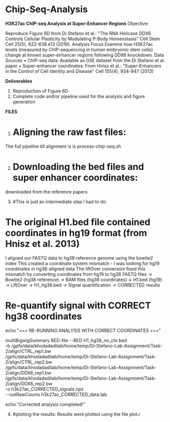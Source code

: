 # Chip-Seq-Analysis

**H3K27ac ChIP-seq Analysis at Super-Enhancer Regions**
Objective:

Reproduce Figure 6D from Di Stefano et al.: "The RNA Helicase DDX6 Controls Cellular Plasticity by Modulating P-Body Homeostasis" Cell Stem Cell 25(5), 622-638.e13 (2019).
Analysis Focus
Examine how H3K27ac levels (measured by ChIP-sequencing in human embryonic stem cells) change at known super-enhancer regions following DDX6 knockdown.
Data Sources
• ChIP-seq data: Available as GSE dataset from the Di Stefano et al. paper
• Super-enhancer coordinates: From Hnisz et al.: "Super-Enhancers in the Control of Cell Identity and Disease" Cell 155(4), 934-947 (2013)

**Deliverables**

1. Reproduction of Figure 6D
2. Complete code and/or pipeline used for the analysis and figure generation

**FILES**
1. # Aligning the raw fast files:
The full pipeline till alignment is is process-chip-seq.sh

2. # Downloading the bed files and super enhancer coordinates:
downloaded from the reference papers

3. #This is just an intermediate step I had to do:
# The original H1.bed file contained coordinates in hg19 format (from Hnisz et al. 2013)
I aligned our FASTQ data to hg38 reference genome using the bowtie2 index
This created a coordinate system mismatch - I was looking for hg19 coordinates in hg38-aligned data
The liftOver conversion fixed this mismatch by converting coordinates from hg19 to hg38
FASTQ files → Bowtie2 (hg38 reference) → BAM files (hg38 coordinates)
                                              ↓
H1.bed (hg19) → LiftOver → H1_hg38.bed → Signal quantification → CORRECTED results

# Re-quantify signal with CORRECT hg38 coordinates
echo "=== RE-RUNNING ANALYSIS WITH CORRECT COORDINATES ==="

multiBigwigSummary BED-file --BED H1_hg38_no_chr.bed \
    -b /gpfs/data/khodadadilab/home/temp/Di-Stefano-Lab-Assignment/Task-2/align/CTRL_rep1.bw \
       /gpfs/data/khodadadilab/home/temp/Di-Stefano-Lab-Assignment/Task-2/align/CTRL_rep2.bw \
       /gpfs/data/khodadadilab/home/temp/Di-Stefano-Lab-Assignment/Task-2/align/DDX6_rep1.bw \
       /gpfs/data/khodadadilab/home/temp/Di-Stefano-Lab-Assignment/Task-2/align/DDX6_rep2.bw \
    -o h3k27ac_CORRECTED_signals.npz \
    --outRawCounts h3k27ac_CORRECTED_data.tab

echo "Corrected analysis completed!"

4. #plotting the results:
Results were plotted using the file plot.r
